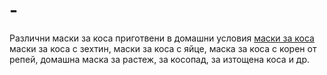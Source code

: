 # -
Различни маски за коса приготвени в домашни условия
[маски за коса](https://spiritell.com/11-%d0%b4%d0%be%d0%bc%d0%b0%d1%88%d0%bd%d0%b8-%d0%bc%d0%b0%d1%81%d0%ba%d0%b8-%d0%b7%d0%b0-%d0%ba%d0%be%d1%81%d0%b0-%d0%b8-%d1%82%d0%b5%d1%85%d0%bd%d0%b8%d1%82%d0%b5-%d0%bf%d0%be%d0%bb%d0%b7%d0%b8/)
маски за коса с зехтин, маски за коса с яйце, маска за коса с корен от репей, домашна маска за растеж, за косопад, за изтощена коса и др.
